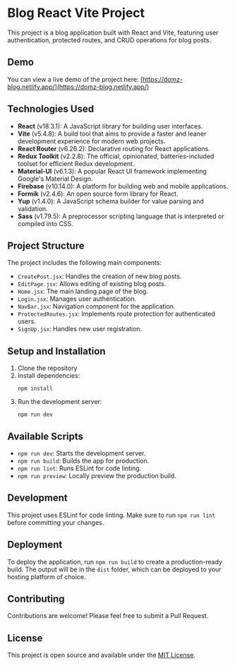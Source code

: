 # Blog React Vite Project

This project is a blog application built with React and Vite, featuring user authentication, protected routes, and CRUD operations for blog posts.

## Demo

You can view a live demo of the project here: [https://domz-blog.netlify.app/](https://domz-blog.netlify.app/)

## Technologies Used

- **React** (v18.3.1): A JavaScript library for building user interfaces.
- **Vite** (v5.4.8): A build tool that aims to provide a faster and leaner development experience for modern web projects.
- **React Router** (v6.26.2): Declarative routing for React applications.
- **Redux Toolkit** (v2.2.8): The official, opinionated, batteries-included toolset for efficient Redux development.
- **Material-UI** (v6.1.3): A popular React UI framework implementing Google's Material Design.
- **Firebase** (v10.14.0): A platform for building web and mobile applications.
- **Formik** (v2.4.6): An open source form library for React.
- **Yup** (v1.4.0): A JavaScript schema builder for value parsing and validation.
- **Sass** (v1.79.5): A preprocessor scripting language that is interpreted or compiled into CSS.

## Project Structure

The project includes the following main components:

- `CreatePost.jsx`: Handles the creation of new blog posts.
- `EditPage.jsx`: Allows editing of existing blog posts.
- `Home.jsx`: The main landing page of the blog.
- `Login.jsx`: Manages user authentication.
- `NavBar.jsx`: Navigation component for the application.
- `ProtectedRoutes.jsx`: Implements route protection for authenticated users.
- `SignUp.jsx`: Handles new user registration.

## Setup and Installation

1. Clone the repository
2. Install dependencies:
   ```
   npm install
   ```
3. Run the development server:
   ```
   npm run dev
   ```

## Available Scripts

- `npm run dev`: Starts the development server.
- `npm run build`: Builds the app for production.
- `npm run lint`: Runs ESLint for code linting.
- `npm run preview`: Locally preview the production build.

## Development

This project uses ESLint for code linting. Make sure to run `npm run lint` before committing your changes.

## Deployment

To deploy the application, run `npm run build` to create a production-ready build. The output will be in the `dist` folder, which can be deployed to your hosting platform of choice.

## Contributing

Contributions are welcome! Please feel free to submit a Pull Request.

## License

This project is open source and available under the [MIT License](LICENSE).
